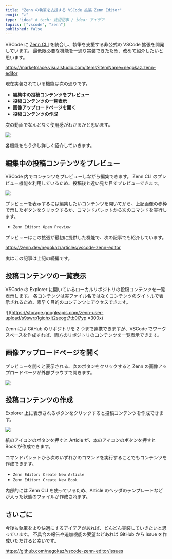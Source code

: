 ```yaml
---
title: "Zenn の執筆を支援する VSCode 拡張 Zenn Editor"
emoji: "✍️"
type: "idea" # tech: 技術記事 / idea: アイデア
topics: ["vscode", "zenn"]
published: false
---
```


VSCode に [Zenn CLI] を統合し、執筆を支援する非公式の VSCode 拡張を開発しています。
最低限必要な機能を一通り実装できたため、改めて紹介したいと思います。

[Zenn CLI]: https://zenn.dev/zenn/articles/install-zenn-cli

https://marketplace.visualstudio.com/items?itemName=negokaz.zenn-editor

現在実装されている機能は次の通りです。

- **編集中の投稿コンテンツをプレビュー**
- **投稿コンテンツの一覧表示**
- **画像アップロードページを開く**
- **投稿コンテンツの作成**

次の動画でなんとなく使用感がわかるかと思います。

![](https://raw.githubusercontent.com/negokaz/vscode-zenn-editor/v0.7.0/docs/images/demo.gif)

各機能をもう少し詳しく紹介していきます。

## 編集中の投稿コンテンツをプレビュー

VSCode 内でコンテンツをプレビューしながら編集できます。
Zenn CLI のプレビュー機能を利用しているため、投稿後と近い見た目でプレビューできます。

![](https://storage.googleapis.com/zenn-user-upload/zm8dmtmgo9yne756gdfhgjb01ja2)

プレビューを表示するには編集したいコンテンツを開いてから、上記画像の赤枠で示したボタンをクリックするか、コマンドパレットから次のコマンドを実行します。

- `Zenn Editor: Open Preview`

プレビューはこの拡張が最初に提供した機能で、次の記事でも紹介しています。

https://zenn.dev/negokaz/articles/vscode-zenn-editor

実はこの記事は上記の続編です。

## 投稿コンテンツの一覧表示

VSCode の Explorer に開いているローカルリポジトリの投稿コンテンツを一覧表示します。
各コンテンツは実ファイル名ではなくコンテンツのタイトルで表示されるため、素早く目的のコンテンツにアクセスできます。

![](https://storage.googleapis.com/zenn-user-upload/s9swrp1giqhxlt2seogt7tb0i7yp =300x)

Zenn には GitHub のリポジトリを 2 つまで連携できますが、VSCode でワークスペースを作成すれば、両方のリポジトリのコンテンツを一覧表示できます。

## 画像アップロードページを開く

プレビューを開くと表示される、次のボタンをクリックすると Zenn の画像アップロードページが外部ブラウザで開きます。

![](https://storage.googleapis.com/zenn-user-upload/uy8l6c7q7bp589fszulg6dghpi4u)

## 投稿コンテンツの作成

Explorer 上に表示されるボタンをクリックすると投稿コンテンツを作成できます。

![](https://storage.googleapis.com/zenn-user-upload/ge51o4god8672elzu35cfvoet9ej)

紙のアイコンのボタンを押すと Article が、本のアイコンのボタンを押すと Book が作成できます。

コマンドパレットから次のいずれかのコマンドを実行することでもコンテンツを作成できます。

- `Zenn Editor: Create New Article`
- `Zenn Editor: Create New Book`

内部的には Zenn CLI を使っているため、Article のヘッダのテンプレートなどが入った状態のファイルが作成されます。

## さいごに

今後も執筆をより快適にするアイデアがあれば、どんどん実装していきたいと思っています。
不具合の報告や追加機能の要望などあれば GitHub から issue を作成いただけると幸いです。

https://github.com/negokaz/vscode-zenn-editor/issues